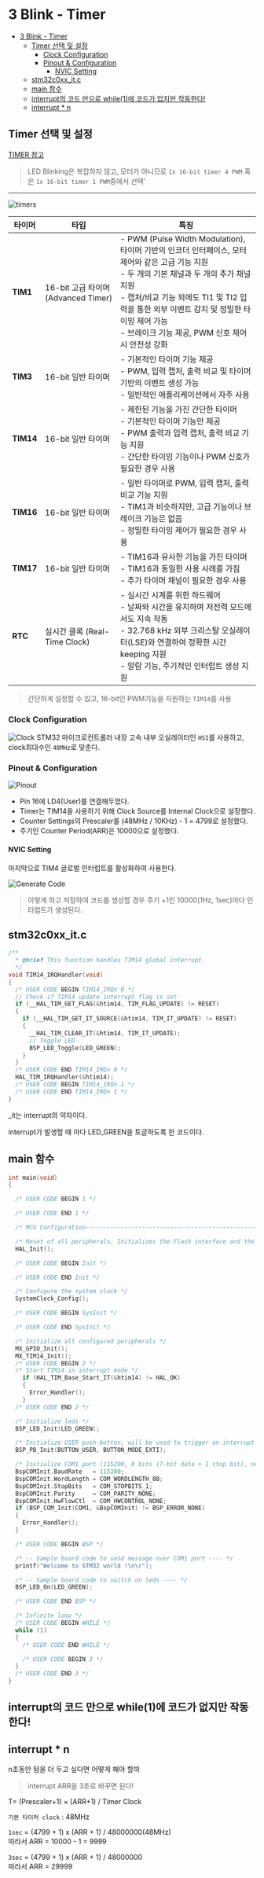 # 3 Blink - Timer

- [3 Blink - Timer](#3-blink---timer)
  - [Timer 선택 및 설정](#timer-선택-및-설정)
    - [Clock Configuration](#clock-configuration)
    - [Pinout \& Configuration](#pinout--configuration)
      - [NVIC Setting](#nvic-setting)
  - [stm32c0xx\_it.c](#stm32c0xx_itc)
  - [main 함수](#main-함수)
  - [interrupt의 코드 만으로 while(1)에 코드가 없지만 작동한다!](#interrupt의-코드-만으로-while1에-코드가-없지만-작동한다)
  - [interrupt \* n](#interrupt--n)

## Timer 선택 및 설정
[TIMER 참고](./../../learned/timer.md)

>LED Blinking은 복잡하지 않고, 모터가 아니므로 `1x 16-bit timer 4 PWM` 혹은 `1x 16-bit timer 1 PWM`중에서 선택'

---
![timers](images/timers.png)

| 타이머   | 타입                      | 특징                                                                                                      |
|----------|---------------------------|-----------------------------------------------------------------------------------------------------------|
| **TIM1** | 16-bit 고급 타이머 (Advanced Timer) | - PWM (Pulse Width Modulation), 타이머 기반의 인코더 인터페이스, 모터 제어와 같은 고급 기능 지원<br>- 두 개의 기본 채널과 두 개의 추가 채널 지원<br>- 캡처/비교 기능 외에도 TI1 및 TI2 입력을 통한 외부 이벤트 감지 및 정밀한 타이밍 제어 가능<br>- 브레이크 기능 제공, PWM 신호 제어 시 안전성 강화 |
| **TIM3** | 16-bit 일반 타이머        | - 기본적인 타이머 기능 제공<br>- PWM, 입력 캡처, 출력 비교 및 타이머 기반의 이벤트 생성 가능<br>- 일반적인 애플리케이션에서 자주 사용 |
| **TIM14**| 16-bit 일반 타이머        | - 제한된 기능을 가진 간단한 타이머<br>- 기본적인 타이머 기능만 제공<br>- PWM 출력과 입력 캡처, 출력 비교 기능 지원<br>- 간단한 타이밍 기능이나 PWM 신호가 필요한 경우 사용 |
| **TIM16**| 16-bit 일반 타이머        | - 일반 타이머로 PWM, 입력 캡처, 출력 비교 기능 지원<br>- TIM1과 비슷하지만, 고급 기능이나 브레이크 기능은 없음<br>- 정밀한 타이밍 제어가 필요한 경우 사용 |
| **TIM17**| 16-bit 일반 타이머        | - TIM16과 유사한 기능을 가진 타이머<br>- TIM16과 동일한 사용 사례를 가짐<br>- 추가 타이머 채널이 필요한 경우 사용 |
| **RTC**  | 실시간 클록 (Real-Time Clock) | - 실시간 시계를 위한 하드웨어<br>- 날짜와 시간을 유지하며 저전력 모드에서도 지속 작동<br>- 32.768 kHz 외부 크리스탈 오실레이터(LSE)와 연결하여 정확한 시간keeping 지원<br>- 알람 기능, 주기적인 인터럽트 생성 지원 |

>간단하게 설정할 수 있고, 16-bit인 PWM기능을 지원하는 `TIM14`를 사용

### Clock Configuration
![Clock](images/clock.png)
STM32 마이크로컨트롤러 내장 고속 내부 오실레이터인 `HSI`를 사용하고, clock최대수인 `48MHz`로 맞춘다.

### Pinout & Configuration
![Pinout](images/pinout.png)

- Pin 16에 LD4(User)를 연결해두었다.
- Timer는 TIM14을 사용하기 위해 Clock Source를 Internal Clock으로 설정했다.
- Counter Settings의 Prescaler를 (48MHz / 10KHz) - 1 = 4799로 설정했다.
- 주기인 Counter Period(ARR)은 10000으로 설정했다.

#### NVIC Setting
마지막으로 TIM4 글로벌 인터럽트를 활성화하여 사용한다.

![Generate Code](images/image.png)
> 이렇게 하고 저장하여 코드를 생성할 경우 주기 +1인 10000(1Hz, 1sec)마다 인터럽트가 생성된다.

## stm32c0xx_it.c
```c
/**
  * @brief This function handles TIM14 global interrupt.
  */
void TIM14_IRQHandler(void)
{
  /* USER CODE BEGIN TIM14_IRQn 0 */
  // Check if TIM14 update interrupt flag is set
  if (__HAL_TIM_GET_FLAG(&htim14, TIM_FLAG_UPDATE) != RESET)
  {
    if (__HAL_TIM_GET_IT_SOURCE(&htim14, TIM_IT_UPDATE) != RESET)
    {
      __HAL_TIM_CLEAR_IT(&htim14, TIM_IT_UPDATE);
      // Toggle LED
      BSP_LED_Toggle(LED_GREEN);
    }
  }
  /* USER CODE END TIM14_IRQn 0 */
  HAL_TIM_IRQHandler(&htim14);
  /* USER CODE BEGIN TIM14_IRQn 1 */
  /* USER CODE END TIM14_IRQn 1 */
}
```
_it는 interrupt의 약자이다.

interrupt가 발생할 때 마다 LED_GREEN을 토글하도록 한 코드이다.

## main 함수
```c
int main(void)
{

  /* USER CODE BEGIN 1 */

  /* USER CODE END 1 */

  /* MCU Configuration--------------------------------------------------------*/

  /* Reset of all peripherals, Initializes the Flash interface and the Systick. */
  HAL_Init();

  /* USER CODE BEGIN Init */

  /* USER CODE END Init */

  /* Configure the system clock */
  SystemClock_Config();

  /* USER CODE BEGIN SysInit */

  /* USER CODE END SysInit */

  /* Initialize all configured peripherals */
  MX_GPIO_Init();
  MX_TIM14_Init();
  /* USER CODE BEGIN 2 */
  /* Start TIM14 in interrupt mode */
    if (HAL_TIM_Base_Start_IT(&htim14) != HAL_OK)
    {
      Error_Handler();
    }
  /* USER CODE END 2 */

  /* Initialize leds */
  BSP_LED_Init(LED_GREEN);

  /* Initialize USER push-button, will be used to trigger an interrupt each time it's pressed.*/
  BSP_PB_Init(BUTTON_USER, BUTTON_MODE_EXTI);

  /* Initialize COM1 port (115200, 8 bits (7-bit data + 1 stop bit), no parity */
  BspCOMInit.BaudRate   = 115200;
  BspCOMInit.WordLength = COM_WORDLENGTH_8B;
  BspCOMInit.StopBits   = COM_STOPBITS_1;
  BspCOMInit.Parity     = COM_PARITY_NONE;
  BspCOMInit.HwFlowCtl  = COM_HWCONTROL_NONE;
  if (BSP_COM_Init(COM1, &BspCOMInit) != BSP_ERROR_NONE)
  {
    Error_Handler();
  }

  /* USER CODE BEGIN BSP */

  /* -- Sample board code to send message over COM1 port ---- */
  printf("Welcome to STM32 world !\n\r");

  /* -- Sample board code to switch on leds ---- */
  BSP_LED_On(LED_GREEN);

  /* USER CODE END BSP */

  /* Infinite loop */
  /* USER CODE BEGIN WHILE */
  while (1)
  {
    /* USER CODE END WHILE */

    /* USER CODE BEGIN 3 */
  }
  /* USER CODE END 3 */
}
```
interrupt의 코드 만으로 while(1)에 코드가 없지만 작동한다! 
---
## interrupt * n
n초동안 텀을 더 두고 싶다면 어떻게 해야 할까

> interrupt ARR을 3초로 바꾸면 된다!

T= (Prescaler+1) × (ARR+1) / Timer Clock 
​
 

`기본 타이머 clock` : 48MHz

`1sec` = (4799 + 1) x (ARR + 1) / 48000000(48MHz)<br>
따라서 ARR = 10000 - 1 = 9999

`3sec` = (4799 + 1) x (ARR + 1) / 48000000<br>
따라서 ARR = 29999
